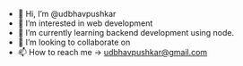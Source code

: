 - 👋 Hi, I’m @udbhavpushkar
- 👀 I’m interested in web development
- 🌱 I’m currently learning backend development using node.
- 💞️ I’m looking to collaborate on 
- 📫 How to reach me -> udbhavpushkar@gmail.com

<!---
udbhavpushkar/udbhavpushkar is a ✨ special ✨ repository because its `README.md` (this file) appears on your GitHub profile.
You can click the Preview link to take a look at your changes.
--->
